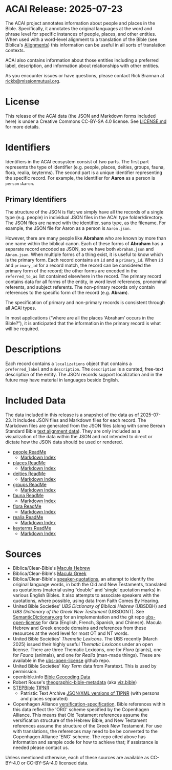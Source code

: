 # ACAI Release: 2025-07-23

The ACAI project annotates information about people and places in the Bible. Specifically, it annotates the original languages at the word and phrase level for specific instances of people, places, and other entities. When used with a word-level alignment to a translation of the Bible (see Biblica's [Alignments](https://github.com/Clear-Bible/Alignments)) this information can be useful in all sorts of translation contexts.

ACAI also contains information about those entities including a preferred label, description, and information about relationships with other entities.

As you encounter issues or have questions, please contact Rick Brannan at rickb@missionmutual.org.

# License

This release of the ACAI data (the JSON and Markdown forms included here) is under a Creative Commons CC-BY-SA 4.0 license. See [LICENSE.md](LICENSE.md) for more details.

# Identifiers

Identifiers in the ACAI ecosystem consist of two parts. The first part represents the type of identifier (e.g. people, places, deities, groups, fauna, flora, realia, keyterms). The second part is a unique identifier representing the specific record. For example, the identifier for **Aaron** as a person is `person:Aaron`.

## Primary Identifiers

The structure of the JSON is flat; we simply have all the records of a single type (e.g. people) in individual JSON files in the ACAI type folder/directory. The JSON files are named with the identifier, sans type, as the filename. For example, the JSON file for Aaron as a person is `Aaron.json`.

However, there are many people like **Abraham** who are known by more than one name within the biblical canon. Each of these forms of **Abraham** has a separate record encoded as JSON, so we have both  `Abraham.json` and `Abram.json`. When multiple forms of a thing exist, it is useful to know which is the primary form. Each record contains an `id` and a `primary_id`. When `id` and `primary_id` for a record match, the record can be considered the primary form of the record; the other forms are encoded in the `referred_to_as` list contained elsewhere in the record. The primary record contains data for all forms of the entity, in word level references, pronominal referents, and subject referents. The non-primary records only contain references to the specific form of the record (e.g. **Abram**).

The specification of primary and non-primary records is consistent through all ACAI types.

In most applications (“where are all the places ‘Abraham’ occurs in the Bible?”), it is anticipated that the information in the primary record is what will be required.

# Descriptions

Each record contains a `localizations` object that contains a `preferred_label` and a `description`. The `description` is a curated, free-text description of the entity. The JSON records support localization and in the future may have material in languages beside English.

# Included Data

The data included in this release is a snapshot of the data as of 2025-07-23. It includes JSON files and Markdown files for each record. The Markdown files are generated from the JSON files (along with some Berean Standard Bible [text alignment data](https://github.com/Clear-Bible/Alignments)). They are only included as a visualization of the data within the JSON and not intended to direct or dictate how the JSON data should be used or rendered.

* [people ReadMe](people/README.md)
  * [Markdown Index](people/md/00-Index.md)
* [places ReadMe](places/README.md)
  * [Markdown Index](places/md/00-Index.md)
* [deities ReadMe](deities/README.md)
  * [Markdown Index](deities/md/00-Index.md)
* [groups ReadMe](groups/README.md)
  * [Markdown Index](groups/md/00-Index.md)
* [fauna ReadMe](fauna/README.md)
  * [Markdown Index](fauna/md/00-Index.md)
* [flora ReadMe](flora/README.md)
  * [Markdown Index](flora/md/00-Index.md)
* [realia ReadMe](realia/README.md)
  * [Markdown Index](realia/md/00-Index.md)
* [keyterms ReadMe](keyterms/README.md)
  * [Markdown Index](keyterms/md/00-Index.md)
# Sources

* Biblica/Clear-Bible's [Macula Hebrew](https://github.com/Clear-Bible/macula-hebrew)
* Biblica/Clear-Bible's [Macula Greek](https://github.com/Clear-Bible/macula-greek)
* Biblica/Clear-Bible's [speaker-quotations](https://github.com/Clear-Bible/speaker-quotations), an attempt to identify the original language words, in both the Old and New Testaments, translated as quotations (material using “double” and ‘single’ quotation marks) in various English Bibles. It also attempts to associate speakers with the quotations, where possible, using data from Faith Comes By Hearing.
* United Bible Societies' _UBS Dictionary of Biblical Hebrew_ (UBSDBH) and _UBS Dictionary of the Greek New Testament_ (UBSDGNT). See [SemanticDictionary.org](https://semanticdictionary.org/) for an implementation and the git repo [ubs-open-license](https://github.com/ubsicap/ubs-open-license) for data (English, French, Spanish, and Chinese). Macula Hebrew and Greek encode domains and references from these resources at the word level for most OT and NT words.
* United Bible Societies' _Thematic Lexicons_. The UBS recently (March 2025) issued their highly useful _Thematic Lexicons_ under an open license. There are three Thematic Lexicons, one for _Flora_ (plants), one for _Fauna_ (animals), and one for _Realia_ (man-made things). These are available in the [ubs-open-license](https://github.com/ubsicap/ubs-open-license/tree/main/flora-fauna-realia) github repo.
* United Bible Societies' _Key Term_ data from Paratext. This is used by permission.
* openbible.info [Bible Geocoding Data](https://github.com/openbibleinfo/Bible-Geocoding-Data)
* Robert Rouse's [theographic-bible-metadata](https://github.com/robertrouse/theographic-bible-metadata) (aka [viz.bible](https://viz.bible))
* [STEPBible](https://www.stepbible.org) [TIPNR](https://github.com/STEPBible/STEPBible-Data/blob/master/TIPNR%20-%20Translators%20Individualised%20Proper%20Names%20with%20all%20References%20-%20STEPBible.org%20CC%20BY.txt) 
  * Patristic Text Archive [JSON/XML versions of TIPNR](https://github.com/PatristicTextArchive/tipnr_data) (with persons and places separated)
* Copenhagen Alliance [versification-specification](https://github.com/Copenhagen-Alliance/versification-specification). Bible references within this data reflect the 'ORG' scheme specified by the Copenhagen Alliance. This means that Old Testament references assume the versification structure of the Hebrew Bible, and New Testament references assume the structure of the Greek New Testament. For use with translations, the references may need to be be converted to the Copenhagen Alliance 'ENG' scheme. The repo cited above has information and sample code for how to achieve that; if assistance is needed please contact us.

Unless mentioned otherwise, each of these sources are available as CC-BY-4.0 or CC-BY-SA-4.0 licensed data.

